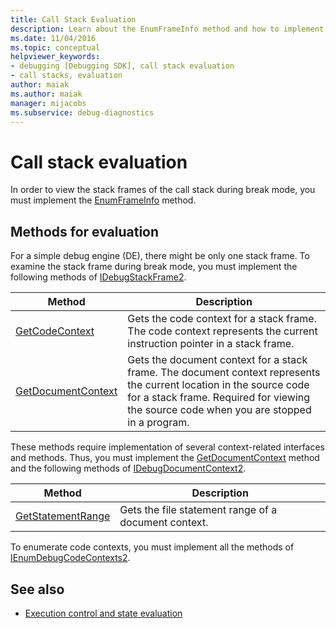 ```yaml
---
title: Call Stack Evaluation
description: Learn about the EnumFrameInfo method and how to implement it to view the stack frames of the call stack during break mode.
ms.date: 11/04/2016
ms.topic: conceptual
helpviewer_keywords:
- debugging [Debugging SDK], call stack evaluation
- call stacks, evaluation
author: maiak
ms.author: maiak
manager: mijacobs
ms.subservice: debug-diagnostics
---
```

# Call stack evaluation

In order to view the stack frames of the call stack during break mode, you must implement the [EnumFrameInfo](../../extensibility/debugger/reference/idebugthread2-enumframeinfo.md) method.

## Methods for evaluation
 For a simple debug engine (DE), there might be only one stack frame. To examine the stack frame during break mode, you must implement the following methods of [IDebugStackFrame2](../../extensibility/debugger/reference/idebugstackframe2.md).

|Method|Description|
|------------|-----------------|
|[GetCodeContext](../../extensibility/debugger/reference/idebugstackframe2-getcodecontext.md)|Gets the code context for a stack frame. The code context represents the current instruction pointer in a stack frame.|
|[GetDocumentContext](../../extensibility/debugger/reference/idebugstackframe2-getdocumentcontext.md)|Gets the document context for a stack frame. The document context represents the current location in the source code for a stack frame. Required for viewing the source code when you are stopped in a program.|

 These methods require implementation of several context-related interfaces and methods. Thus, you must implement the [GetDocumentContext](../../extensibility/debugger/reference/idebugcodecontext2-getdocumentcontext.md) method and the following methods of [IDebugDocumentContext2](../../extensibility/debugger/reference/idebugdocumentcontext2.md).

|Method|Description|
|------------|-----------------|
|[GetStatementRange](../../extensibility/debugger/reference/idebugdocumentcontext2-getstatementrange.md)|Gets the file statement range of a document context.|

 To enumerate code contexts, you must implement all the methods of [IEnumDebugCodeContexts2](../../extensibility/debugger/reference/ienumdebugcodecontexts2.md).

## See also
- [Execution control and state evaluation](../../extensibility/debugger/execution-control-and-state-evaluation.md)

